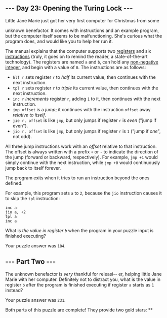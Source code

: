 --- Day 23: Opening the Turing Lock ---
---------------------------------------

Little Jane Marie just got her very first computer for Christmas from
some

unknown benefactor. It comes with instructions and an example program,
but the computer itself seems to be malfunctioning. She's curious what
the program does, and would like you to help her run it.

The manual explains that the computer supports two [registers] and six
[instructions] (truly, it goes on to remind the reader, a
state-of-the-art technology). The registers are named `a` and `b`, can
hold any [non-negative integer], and begin with a value of `0`. The
instructions are as follows:

-   `hlf r` sets register `r` to *half* its current value, then
    continues with the next instruction.
-   `tpl r` sets register `r` to *triple* its current value, then
    continues with the next instruction.
-   `inc r` *increments* register `r`, adding `1` to it, then continues
    with the next instruction.
-   `jmp offset` is a *jump*; it continues with the instruction `offset`
    away *relative to itself*.
-   `jie r, offset` is like `jmp`, but only jumps if register `r` is
    *even* ("jump if even").
-   `jio r, offset` is like `jmp`, but only jumps if register `r` is `1`
    ("jump if *one*", not odd).

All three jump instructions work with an *offset* relative to that
instruction. The offset is always written with a prefix `+` or `-` to
indicate the direction of the jump (forward or backward, respectively).
For example, `jmp +1` would simply continue with the next instruction,
while `jmp +0` would continuously jump back to itself forever.

The program exits when it tries to run an instruction beyond the ones
defined.

For example, this program sets `a` to `2`, because the `jio` instruction
causes it to skip the `tpl` instruction:

    inc a
    jio a, +2
    tpl a
    inc a

What is *the value in register `b`* when the program in your puzzle
input is finished executing?

Your puzzle answer was `184`.

--- Part Two ---
----------------

The unknown benefactor is *very* thankful for releasi-- er, helping
little Jane Marie with her computer. Definitely not to distract you,
what is the value in register `b` after the program is finished
executing if register `a` starts as `1` instead?

Your puzzle answer was `231`.

Both parts of this puzzle are complete! They provide two gold stars:
\*\*

  [registers]: https://en.wikipedia.org/wiki/Processor_register
  [instructions]: https://en.wikipedia.org/wiki/Instruction_set
  [non-negative integer]: https://en.wikipedia.org/wiki/Natural_number
